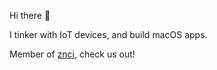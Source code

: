 Hi there 👋

I tinker with IoT devices, and build macOS apps.

Member of [znci](https://github.com/znci), check us out!
